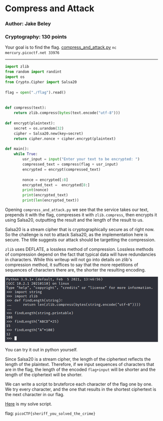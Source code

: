 # Compress and Attack
### Author: Jake Beley
### Cryptography: 130 points

Your goal is to find the flag. [compress_and_attack.py](compress_and_attack.py) `nc mercury.picoctf.net 33976`

---

```python
import zlib
from random import randint
import os
from Crypto.Cipher import Salsa20

flag = open("./flag").read()


def compress(text):
    return zlib.compress(bytes(text.encode("utf-8")))

def encrypt(plaintext):
    secret = os.urandom(32)
    cipher = Salsa20.new(key=secret)
    return cipher.nonce + cipher.encrypt(plaintext)

def main():
    while True:
        usr_input = input("Enter your text to be encrypted: ")
        compressed_text = compress(flag + usr_input)
        encrypted = encrypt(compressed_text)
        
        nonce = encrypted[:8]
        encrypted_text =  encrypted[8:]
        print(nonce)
        print(encrypted_text)
        print(len(encrypted_text))
```

Opening `compress_and_attack.py` we see that the service takes our text, prepends it with the flag, compresses it with `zlib.compress`, then encrypts it using Salsa20, outputting the result and the length of the result to us.

Salsa20 is a stream cipher that is cryptographically secure as of right now. So the challenge is not to attack Salsa20, as the implementation here is secure. The title suggests our attack should be targetting the compression.

`zlib` uses DEFLATE, a lossless method of compression. Lossless methods of compression depend on the fact that typical data will have redundancies in characters. While this writeup will not go into details on zlib's compression method, it suffices to say that the more repetitions of sequences of characters there are, the shorter the resulting encoding. 

![](/Images/compressattack.PNG)

You can try it out in python yourself.

Since Salsa20 is a stream cipher, the length of the ciphertext reflects the length of the plaintext. Therefore, if we input sequences of characters that are in the flag, the length of the encoded `flag+input` will be shorter and the length of the ciphertext will be shorter.

We can write a script to bruteforce each character of the flag one by one. We try every character, and the one that results in the shortest ciphertext is the next character in our flag.

[Here](casolve.py) is my solve script.

flag: `picoCTF{sheriff_you_solved_the_crime}`
